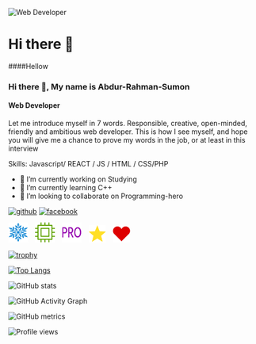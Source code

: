 ![Web Developer](https://www.facebook.com/photo/?fbid=2437250673091404&set=a.1032962190186933)
# Hi there 👋
####Hellow 

### Hi there 👋, My name is Abdur-Rahman-Sumon
#### Web Developer


Let me introduce myself in 7 words. Responsible, creative, open-minded, friendly and ambitious web developer. This is how I see myself, and hope you will give me a chance to prove my words in the job, or at least in this interview

Skills: Javascript/ REACT / JS / HTML / CSS/PHP

- 🔭 I’m currently working on Studying 
- 🌱 I’m currently learning C++ 
- 👯 I’m looking to collaborate on Programming-hero 


[<img src='https://cdn.jsdelivr.net/npm/simple-icons@3.0.1/icons/github.svg' alt='github' height='40'>](https://github.com/https://github.com/Abdur-Rahman-Sumon)  [<img src='https://cdn.jsdelivr.net/npm/simple-icons@3.0.1/icons/facebook.svg' alt='facebook' height='40'>](https://www.facebook.com/https://www.facebook.com/profile.php?id=100004194858026)  

<a href='https://archiveprogram.github.com/'><img src='https://raw.githubusercontent.com/acervenky/animated-github-badges/master/assets/acbadge.gif' width='40' height='40'></a> <a href='https://docs.github.com/en/developers'><img src='https://raw.githubusercontent.com/acervenky/animated-github-badges/master/assets/devbadge.gif' width='40' height='40'></a> <a href='https://github.com/pricing'><img src='https://raw.githubusercontent.com/acervenky/animated-github-badges/master/assets/pro.gif' width='40' height='40'></a> <a href='https://stars.github.com/'><img src='https://raw.githubusercontent.com/acervenky/animated-github-badges/master/assets/starbadge.gif' width='35' height='35'></a> <a href='https://docs.github.com/en/github/supporting-the-open-source-community-with-github-sponsors'><img src='https://raw.githubusercontent.com/acervenky/animated-github-badges/master/assets/sponsorbadge.gif' width='35' height='35'></a> 

[![trophy](https://github-profile-trophy.vercel.app/?username=https://github.com/Abdur-Rahman-Sumon)](https://github.com/ryo-ma/github-profile-trophy)

[![Top Langs](https://github-readme-stats.vercel.app/api/top-langs/?username=https://github.com/Abdur-Rahman-Sumon)](https://github.com/anuraghazra/github-readme-stats)

![GitHub stats](https://github-readme-stats.vercel.app/api?username=https://github.com/Abdur-Rahman-Sumon&show_icons=true)  

![GitHub Activity Graph](https://activity-graph.herokuapp.com/graph?username=https://github.com/Abdur-Rahman-Sumon)  

![GitHub metrics](https://metrics.lecoq.io/https://github.com/Abdur-Rahman-Sumon)  

![Profile views](https://gpvc.arturio.dev/https://github.com/Abdur-Rahman-Sumon)  

